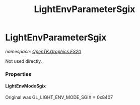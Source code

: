 ﻿---
title: LightEnvParameterSgix
---

# LightEnvParameterSgix
_namespace: [OpenTK.Graphics.ES20](N-OpenTK.Graphics.ES20.html)_

Not used directly.



### Properties

#### LightEnvModeSgix
Original was GL_LIGHT_ENV_MODE_SGIX = 0x8407

